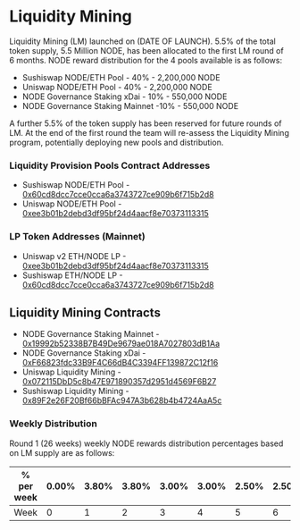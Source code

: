 # Liquidity Mining

Liquidity Mining (LM) launched on (DATE OF LAUNCH). 5.5% of the total token supply, 5.5 Million NODE, has been allocated to the first LM round of 6 months. NODE reward distribution for the 4 pools available is as follows:

- Sushiswap NODE/ETH Pool - 40% - 2,200,000 NODE
- Uniswap NODE/ETH Pool - 40% - 2,200,000 NODE
- NODE Governance Staking xDai - 10% - 550,000 NODE
- NODE Governance Staking Mainnet -10% - 550,000 NODE

A further 5.5% of the token supply has been reserved for future rounds of LM. At the end of the first round the team will re-assess the Liquidity Mining program, potentially deploying new pools and distribution.

### Liquidity Provision Pools Contract Addresses

- Sushiswap NODE/ETH Pool - [0x60cd8dcc7cce0cca6a3743727ce909b6f715b2d8](https://etherscan.io/address/0x60cd8dcc7cce0cca6a3743727ce909b6f715b2d8)
- Uniswap NODE/ETH Pool - [0xee3b01b2debd3df95bf24d4aacf8e70373113315](https://etherscan.io/address/0xee3b01b2debd3df95bf24d4aacf8e70373113315)

### LP Token Addresses (Mainnet)

- Uniswap v2 ETH/NODE LP - [0xee3b01b2debd3df95bf24d4aacf8e70373113315](https://etherscan.io/address/0xee3b01b2debd3df95bf24d4aacf8e70373113315)
- Sushiswap ETH/NODE LP - [0x60cd8dcc7cce0cca6a3743727ce909b6f715b2d8](https://etherscan.io/address/0x60cd8dcc7cce0cca6a3743727ce909b6f715b2d8)

## Liquidity Mining Contracts

- NODE Governance Staking Mainnet - [0x19992b52338B7B49De9679ae018A7027803dB1Aa](https://etherscan.io/address/0x19992b52338B7B49De9679ae018A7027803dB1Aa)
- NODE Governance Staking xDai - [0xF66823fdc33B9F4C66dB4C3394FF139872C12f16](https://blockscout.com/xdai/mainnet/address/0xF66823fdc33B9F4C66dB4C3394FF139872C12f16/transactions)
- Uniswap Liquidity Mining - [0x072115DbD5c8b47E971890357d2951d4569F6B27](https://etherscan.io/address/0x072115DbD5c8b47E971890357d2951d4569F6B27)
- Sushiswap Liquidity Mining - [0x89F2e26F20Bf66bBFAc947A3b628b4b4724AaA5c](https://etherscan.io/address/0x89F2e26F20Bf66bBFAc947A3b628b4b4724AaA5c)

### Weekly Distribution

Round 1 (26 weeks) weekly NODE rewards distribution percentages based on LM supply are as follows:

| % per week | 0.00% | 3.80% | 3.80% | 3.00% | 3.00% | 2.50% | 2.50% | 2.50% | 2.50% | 2.60% | 2.80% | 3.00% | 3.20% | 3.40% | 3.60% | 3.80% | 4.00% | 4.20% | 4.40% | 4.60% | 4.80% | 5.00% | 5.20% | 5.40% | 5.60% | 5.80% | 5.00% |
| ---------- | ----- | ----- | ----- | ----- | ----- | ----- | ----- | ----- | ----- | ----- | ----- | ----- | ----- | ----- | ----- | ----- | ----- | ----- | ----- | ----- | ----- | ----- | ----- | ----- | ----- | ----- | ----- |
| Week       | 0     | 1     | 2     | 3     | 4     | 5     | 6     | 7     | 8     | 9     | 10    | 11    | 12    | 13    | 14    | 15    | 16    | 17    | 18    | 19    | 20    | 21    | 22    | 23    | 24    | 25    | 26    |
